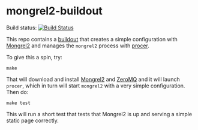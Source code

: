 # mongrel2-buildout

Build status: [![Build
Status](https://secure.travis-ci.org/msabramo/mongrel2-buildout.png?branch=master)](https://travis-ci.org/msabramo/mongrel2-buildout)

This repo contains a [buildout][] that creates a simple configuration with
[Mongrel2][] and manages the `mongrel2` process with [procer][].

To give this a spin, try:

    make

That will download and install [Mongrel2][] and [ZeroMQ][] and it will launch
`procer`, which in turn will start `mongrel2` with a very simple configuration.
Then do:

    make test

This will run a short test that tests that Mongrel2 is up and serving a simple
static page correctly.

[buildout]: http://www.buildout.org/
[Mongrel2]: http://mongrel2.org/
[procer]: http://mongrel2.org/manual/book-finalch5.html#x7-470004.1.1
[ZeroMQ]: http://www.zeromq.org/
